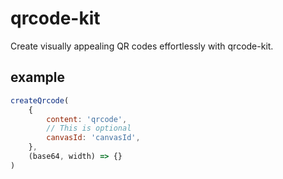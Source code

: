 # qrcode-kit
Create visually appealing QR codes effortlessly with qrcode-kit.

## example
```JavaScript
createQrcode(
    {
        content: 'qrcode',
        // This is optional
        canvasId: 'canvasId',
    },
    (base64, width) => {}
)
```

